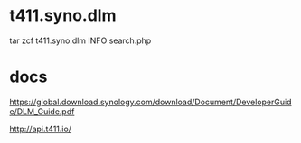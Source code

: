 # t411.syno.dlm


tar zcf t411.syno.dlm INFO search.php

# docs
https://global.download.synology.com/download/Document/DeveloperGuide/DLM_Guide.pdf

http://api.t411.io/